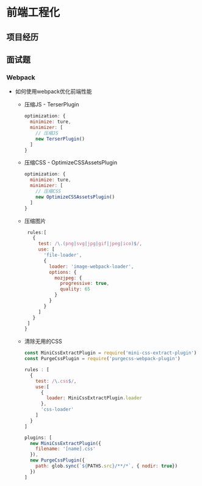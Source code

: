 # 前端工程化

## 项目经历

## 面试题

### Webpack

- 如何使用webpack优化前端性能
  - 压缩JS - TerserPlugin

    ```js
    optimization: {
      minimize: ture,
      minimizer: [
        // 压缩JS
        new TerserPlugin()
      ]
    }
    ```

  - 压缩CSS - OptimizeCSSAssetsPlugin

    ```js
    optimization: {
      minimize: ture,
      minimizer: [
        // 压缩CSS
        new OptimizeCSSAssetsPlugin()
      ]
    }
    ```

  - 压缩图片

    ```js
     rules:[
       {
         test: /\.(png|svg|jpg|gif|jpeg|ico)$/,
         use: [
           'file-loader',
           {
             loader: 'image-webpack-loader',
             options: {
               mozjpeg: {
                 progressive: true,
                 quality: 65
               }
             }
           }
         ]
       }
     ]
    }
    ```

  - 清除无用的CSS

    ```js
    const MiniCssExtractPlugin = require('mini-css-extract-plugin')
    const PurgeCssPlugin = require('purgecss-webpack-plugin')

    rules : [
      {
        test: /\.css$/,
        use:[
          {
            loader: MiniCssExtractPlugin.loader
          },
          'css-loader'
        ]
      }
    ]

    plugins: [
      new MiniCssExtractPlugin({
        filename: '[name].css'
      }),
      new PurgeCssPlugin({
        path: glob.sync(`${PATHS.src}/**/*`, { nodir: true})
      })
    ]
    ```
